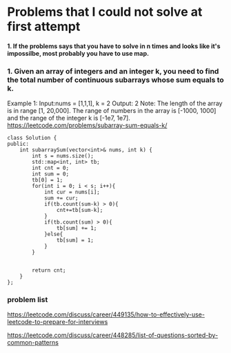 # Problems that I could not solve at first attempt

#### 1. If the problems says that you have to solve in n times and looks like it's impossilbe, most probably you have to use map.

### 1. Given an array of integers and an integer k, you need to find the total number of continuous subarrays whose sum equals to k.

Example 1:
Input:nums = [1,1,1], k = 2
Output: 2
Note:
The length of the array is in range [1, 20,000].
The range of numbers in the array is [-1000, 1000] and the range of the integer k is [-1e7, 1e7].
https://leetcode.com/problems/subarray-sum-equals-k/

```
class Solution {
public:
    int subarraySum(vector<int>& nums, int k) {
        int s = nums.size();
        std::map<int, int> tb;
        int cnt = 0;
        int sum = 0;
        tb[0] = 1;
        for(int i = 0; i < s; i++){
            int cur = nums[i];
            sum += cur;
            if(tb.count(sum-k) > 0){
                cnt+=tb[sum-k];
            }
            if(tb.count(sum) > 0){
                tb[sum] += 1;
            }else{
                tb[sum] = 1;
            }
        }
        
        
        return cnt;
    }
};
```
### problem list
https://leetcode.com/discuss/career/449135/how-to-effectively-use-leetcode-to-prepare-for-interviews

https://leetcode.com/discuss/career/448285/list-of-questions-sorted-by-common-patterns
